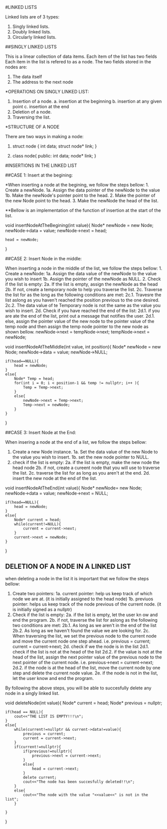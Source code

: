 #LINKED LISTS

Linked lists are of 3 types:
1. Singly linked lists.
2. Doubly linked lists.
3. Circularly linked lists.

##SINGLY LINKED LISTS

This is a linear collection of data items.
Each item of the list has two fields
Each item in the list is refered to as a node.
The two fields stored in the nodes are:
1. The data itself
2. The address to the next node

*OPERATIONS ON SINGLY LINKED LIST:
1. Insertion of a node.
    a. insertion at the beginning
    b. insertion at any given point
    c. insertion at the end 
2. Deletion of a node.
3. Traversing the list.


*STRUCTURE OF A NODE

There are two ways in making a node:

1. struct node {
        int data;
        struct node* link;
    }

2. class node{
    public:
        int data;
        node* link;
    }
    
#INSERTIONS IN THE LINKED LIST

##CASE 1: Insert at the begining:

*When inserting a node at the begining, we follow the steps bellow:
    1. Create a newNode.
        1a. Assign the data pointer of the newNode to the value
        1b. Make the newNode's pointer point to the head.
    2. Make the pointer of the new Node point to the head.
    3. Make the newNode the head of the list.
    
**Bellow is an implementation of the function of insertion at the start of the list.

void insertNodeAtTheBegining(int value){
    Node* newNode = new Node;
    newNode->data = value;
    newNode->next = head;
    
    head = newNode;
}

##CASE 2: Insert Node in the middle:

When inserting a node in the middle of the list, we follow the steps bellow:
    1. Create a newNode:
        1a. Assign the data value of the newNode to the value you wish to insert
        1b. Assign the pointer of the newNode as NULL.
    2. Check if the list is empty:
        2a. If the list is empty, assign the newNode as the head
        2b. If not, create a temporary node to help you traverse the list.
        2c. Traverse the list for as the long as the following conditions are met:
            2c.1. Travesre the list aslong as you haven't reached the position previous to the one desired.
            2c.2. The data value of te Temporary node is not the same as the value you wish to insert.
        2d. Check if you have reached the end of the list:
            2d.1. if you are ate the end of the list, print out a message that notifies the user.
            2d.1. else, assign the pointer value of the new node to the pointer value of the temp node and then assign the temp node pointer to the new node as shown bellow.
                    newNode->next = tempNode->next;
                    tempNode->next = newNode;
            

void insertNodeAtTheMiddle(int value, int position){
    Node* newNode = new Node;
    newNode->data = value;
    newNode->NULL;
    
    if(head==NULL){
        head = newNode;
    }
    else{
        Node* Temp = head;
        for(int i = 0; i < position-1 && temp != nullptr; i++ ){
            Temp = Temp->next;
        }
        else{
            newNode->next = Temp->next;
            Temp->next = newNode;
        }
    }
}

##CASE 3: Insert Node at the End:

When insering a node at the end of a list, we follow the steps bellow:
1. Create a new Node instance.
    1a. Set the data value of the new Node to the value you wish to insert.
    1b. set the new node pointer to NULL.
2. check if the list is empty:
    2a. if the list is empty, make the new node the head node
    2b. if not, create a cureent node that you will use to traverse the list.
    2c. traverse the list for as long as you aren't at the end.
    2d. insert the new node at the end of the list.
    
    
void insertNodeAtTheEnd(int value){
    Node* newNode= new Node;
    newNode->data = value;
    newNode->next = NULL;
    
    if(head==NULL){
        head = newNode;
    }
    else{
        Node* current = head;
        while(current!=NULL){
            current = current->next;
        }
        current->next = newNode;
    }
}


## DELETION OF A NODE IN A LINKED LIST

when deleting a node in the list it is important that we follow the steps bellow:
1. Create two pointers:
    1a. current pointer: help us keep track of which node we are at. (it is initially assigned to the head node)
    1b. previuos pointer: helps us keep track of the node previous of the current node. (it is initially signed as a nullptr)
2. Check if the list is empty:
    2a. if the list is empty, let the user kn ow and end the program.
    2b. if not, traverse the list for aslong as the following two conditions are met:
        2b.1. As long as we aren't in the end of the list
        2b.2. As long as we haven't found the value we are looking for.
    2c. When traversing the list, we set the previous node to the current node and move the current node one step ahead. i.e.
            previous = current;
            current = current->next;
    2d.  check if we the node is in the list
        2d.1. check if the list is not at the head of the list
            2d.2. if the value is not at the head of the list, assign the next pointer value of the previous node to the next pointer of the current node. i.e.
                    previous->next = current->next;
        2d.2. if the node is at the head of the list, move the current node by one step and delete the current node value.
    2e. if the node is not in the list, let the user know and end the program.
    
By following the above steps, you will be able to succesfully delete any node in a singly linked list.

void deleteNode(int value){
    Node* current = head;
    Node* previous = nullptr;
    
    if(head == NULL){
        cout<<"THE LIST IS EMPTY!!!\n";
    }
    else{
        while(current!=nullptr && current->data!=value){
            previous = current;
            current = current->next;
        }
        if(current!=nullptr){
            if(previous!=nullptr){
                previous->next = current->next;
            }
            else{
                head = current->next;
            }
            delete current;
            cout<<"The node has been succesfully deleted!!\n";
        }
        else{
            cout<<"The node with the value "<<value<<" is not in the list";
        }
        
    }
}



